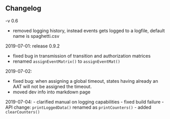## Changelog

-v 0.6
- removed logging history, instead events gets logged to a logfile, default name is spaghetti.csv

2019-07-01: release 0.9.2
 - fixed bug in transmission of transition and authorization matrices
 - renamed `assignEventMatrix()` to `assignEventMat()`

2019-07-02:
  - fixed bug: when assigning a global timeout, states having already an AAT will not be assigned the timeout.
  - moved dev info into markdown page

2019-07-04:
	- clarified manual on logging capabilities
	- fixed build failure
	- API change: `printLoggedData()` renamed as `printCounters()`
	- added `clearCounters()`
